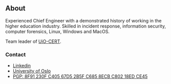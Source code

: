 ## About

Experienced Chief Engineer with a demonstrated history of working in the higher education industry. Skilled in incident response, information security, computer forensics, Linux, Windows and MacOS.

Team leader of [UiO-CERT](https://cert.uio.no).


### Contact

- [Linkedin](https://www.linkedin.com/in/martbo)
- [University of Oslo](https://www.usit.uio.no/om/organisasjon/sst/stab/ansatte/bore/index.html)
- [PGP: 8F91 230F C405 67D5 2B5F  C685 8ECB C802 18ED CE45](https://keybase.io/martbo)
